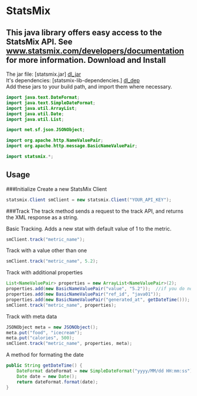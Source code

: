 [dl_jar]: https://github.com/downloads/mcclaskc/statsmix_jar/statsmix.jar
[dl_dep]: https://github.com/downloads/mcclaskc/statsmix_jar/statsmix-lib-dependencies.tar.gz

StatsMix
========
This java library offers easy access to the StatsMix API. See www.statsmix.com/developers/documentation for more information.
Download and Install
--------------------
The jar file: [statsmix.jar] [dl_jar] <br />
It's dependencies: [statsmix-lib-dependencies.] [dl_dep] <br />
Add these jars to your build path, and import them where necessary. 
```java
import java.text.DateFormat;
import java.text.SimpleDateFormat;
import java.util.ArrayList;
import java.util.Date;
import java.util.List;

import net.sf.json.JSONObject;

import org.apache.http.NameValuePair;
import org.apache.http.message.BasicNameValuePair;

import statsmix.*;
```  

Usage 
------
###Initialize
Create a new StatsMix Client
```java
statsmix.Client smClient = new statsmix.Client("YOUR_API_KEY");
```
###Track
The track method sends a request to the track API, and returns the XML response as a string.  

Basic Tracking.  Adds a new stat with default value of 1 to the metric.
```java
smClient.track("metric_name");
```

Track with a value other than one
```java
smClient.track("metric_name", 5.2);
```

Track with additional properties
```java
List<NameValuePair> properties = new ArrayList<NameValuePair>(2);
properties.add(new BasicNameValuePair("value", "5.2"));  //if you do not include the value, it will default to 1
properties.add(new BasicNameValuePair("ref_id", "java01"));
properties.add(new BasicNameValuePair("generated_at", getDateTime()));
smClient.track("metric_name", properties);
```

Track with meta data
```java
JSONObject meta = new JSONObject();
meta.put("food", "icecream");
meta.put("calories", 500);
smClient.track("metric_name", properties, meta);
```

A method for formating the date
```java
public String getDateTime() {
    DateFormat dateFormat = new SimpleDateFormat("yyyy/MM/dd HH:mm:ss");
    Date date = new Date();
    return dateFormat.format(date);
}
```